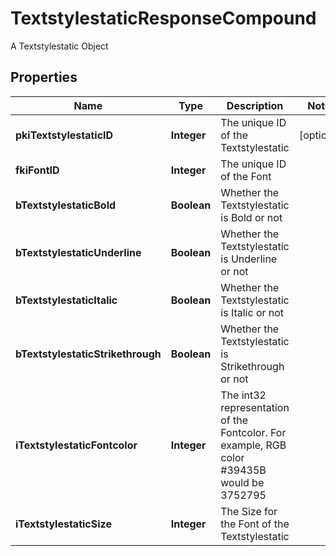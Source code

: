 

# TextstylestaticResponseCompound

A Textstylestatic Object

## Properties

| Name | Type | Description | Notes |
|------------ | ------------- | ------------- | -------------|
|**pkiTextstylestaticID** | **Integer** | The unique ID of the Textstylestatic |  [optional] |
|**fkiFontID** | **Integer** | The unique ID of the Font |  |
|**bTextstylestaticBold** | **Boolean** | Whether the Textstylestatic is Bold or not |  |
|**bTextstylestaticUnderline** | **Boolean** | Whether the Textstylestatic is Underline or not |  |
|**bTextstylestaticItalic** | **Boolean** | Whether the Textstylestatic is Italic or not |  |
|**bTextstylestaticStrikethrough** | **Boolean** | Whether the Textstylestatic is Strikethrough or not |  |
|**iTextstylestaticFontcolor** | **Integer** | The int32 representation of the Fontcolor. For example, RGB color #39435B would be 3752795 |  |
|**iTextstylestaticSize** | **Integer** | The Size for the Font of the Textstylestatic |  |



